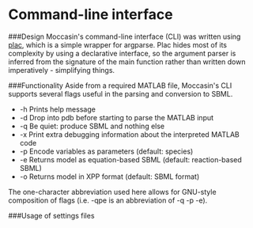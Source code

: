 Command-line interface
========

###Design
Moccasin's command-line interface (CLI) was written using [plac](https://pypi.python.org/pypi/plac), which is a simple wrapper for argparse. Plac hides most of its complexity by using a declarative interface, so the argument parser is inferred from the signature of the main function rather than written down imperatively - simplifying things.

###Functionality
Aside from a required MATLAB file, Moccasin's CLI supports several flags useful in the parsing and conversion to SBML. 

* -h Prints help message
* -d Drop into pdb before starting to parse the MATLAB input
* -q Be quiet: produce SBML and nothing else
* -x Print extra debugging information about the interpreted MATLAB code
* -p Encode variables as parameters (default: species)
* -e Returns model as equation-based SBML (default: reaction-based SBML)
* -o Returns model in XPP format (default: SBML format)


The one-character abbreviation used here allows for GNU-style composition of flags (i.e. -qpe is an abbreviation of -q -p -e).

###Usage of settings files
